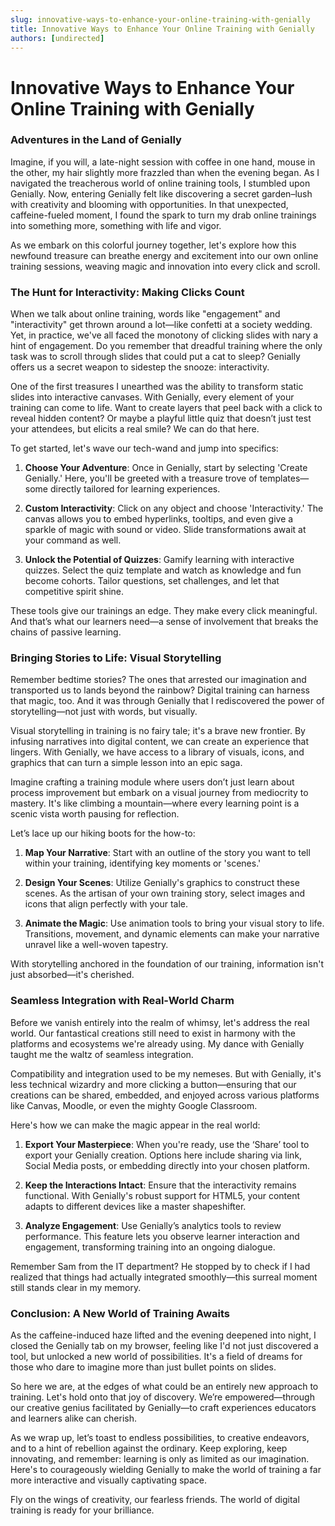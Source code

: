 ```yaml
---
slug: innovative-ways-to-enhance-your-online-training-with-genially
title: Innovative Ways to Enhance Your Online Training with Genially
authors: [undirected]
---
```



# Innovative Ways to Enhance Your Online Training with Genially 

### Adventures in the Land of Genially

Imagine, if you will, a late-night session with coffee in one hand, mouse in the other, my hair slightly more frazzled than when the evening began. As I navigated the treacherous world of online training tools, I stumbled upon Genially. Now, entering Genially felt like discovering a secret garden–lush with creativity and blooming with opportunities. In that unexpected, caffeine-fueled moment, I found the spark to turn my drab online trainings into something more, something with life and vigor.

As we embark on this colorful journey together, let's explore how this newfound treasure can breathe energy and excitement into our own online training sessions, weaving magic and innovation into every click and scroll.

### The Hunt for Interactivity: Making Clicks Count

When we talk about online training, words like "engagement" and "interactivity" get thrown around a lot—like confetti at a society wedding. Yet, in practice, we've all faced the monotony of clicking slides with nary a hint of engagement. Do you remember that dreadful training where the only task was to scroll through slides that could put a cat to sleep? Genially offers us a secret weapon to sidestep the snooze: interactivity. 

One of the first treasures I unearthed was the ability to transform static slides into interactive canvases. With Genially, every element of your training can come to life. Want to create layers that peel back with a click to reveal hidden content? Or maybe a playful little quiz that doesn’t just test your attendees, but elicits a real smile? We can do that here.

To get started, let's wave our tech-wand and jump into specifics:

1. **Choose Your Adventure**: Once in Genially, start by selecting 'Create Genially.' Here, you'll be greeted with a treasure trove of templates—some directly tailored for learning experiences.

2. **Custom Interactivity**: Click on any object and choose 'Interactivity.' The canvas allows you to embed hyperlinks, tooltips, and even give a sparkle of magic with sound or video. Slide transformations await at your command as well. 

3. **Unlock the Potential of Quizzes**: Gamify learning with interactive quizzes. Select the quiz template and watch as knowledge and fun become cohorts. Tailor questions, set challenges, and let that competitive spirit shine.

These tools give our trainings an edge. They make every click meaningful. And that’s what our learners need—a sense of involvement that breaks the chains of passive learning.

### Bringing Stories to Life: Visual Storytelling

Remember bedtime stories? The ones that arrested our imagination and transported us to lands beyond the rainbow? Digital training can harness that magic, too. And it was through Genially that I rediscovered the power of storytelling—not just with words, but visually.

Visual storytelling in training is no fairy tale; it's a brave new frontier. By infusing narratives into digital content, we can create an experience that lingers. With Genially, we have access to a library of visuals, icons, and graphics that can turn a simple lesson into an epic saga. 

Imagine crafting a training module where users don’t just learn about process improvement but embark on a visual journey from mediocrity to mastery. It's like climbing a mountain—where every learning point is a scenic vista worth pausing for reflection.

Let’s lace up our hiking boots for the how-to:

1. **Map Your Narrative**: Start with an outline of the story you want to tell within your training, identifying key moments or 'scenes.'

2. **Design Your Scenes**: Utilize Genially's graphics to construct these scenes. As the artisan of your own training story, select images and icons that align perfectly with your tale.

3. **Animate the Magic**: Use animation tools to bring your visual story to life. Transitions, movement, and dynamic elements can make your narrative unravel like a well-woven tapestry.

With storytelling anchored in the foundation of our training, information isn't just absorbed—it's cherished.

### Seamless Integration with Real-World Charm

Before we vanish entirely into the realm of whimsy, let's address the real world. Our fantastical creations still need to exist in harmony with the platforms and ecosystems we're already using. My dance with Genially taught me the waltz of seamless integration.

Compatibility and integration used to be my nemeses. But with Genially, it's less technical wizardry and more clicking a button—ensuring that our creations can be shared, embedded, and enjoyed across various platforms like Canvas, Moodle, or even the mighty Google Classroom.

Here's how we can make the magic appear in the real world:

1. **Export Your Masterpiece**: When you're ready, use the ‘Share’ tool to export your Genially creation. Options here include sharing via link, Social Media posts, or embedding directly into your chosen platform.

2. **Keep the Interactions Intact**: Ensure that the interactivity remains functional. With Genially's robust support for HTML5, your content adapts to different devices like a master shapeshifter.

3. **Analyze Engagement**: Use Genially’s analytics tools to review performance. This feature lets you observe learner interaction and engagement, transforming training into an ongoing dialogue.

Remember Sam from the IT department? He stopped by to check if I had realized that things had actually integrated smoothly—this surreal moment still stands clear in my memory. 

### Conclusion: A New World of Training Awaits

As the caffeine-induced haze lifted and the evening deepened into night, I closed the Genially tab on my browser, feeling like I'd not just discovered a tool, but unlocked a new world of possibilities. It's a field of dreams for those who dare to imagine more than just bullet points on slides.

So here we are, at the edges of what could be an entirely new approach to training. Let's hold onto that joy of discovery. We’re empowered—through our creative genius facilitated by Genially—to craft experiences educators and learners alike can cherish.

As we wrap up, let’s toast to endless possibilities, to creative endeavors, and to a hint of rebellion against the ordinary. Keep exploring, keep innovating, and remember: learning is only as limited as our imagination. Here's to courageously wielding Genially to make the world of training a far more interactive and visually captivating space.

Fly on the wings of creativity, our fearless friends. The world of digital training is ready for your brilliance.
```
